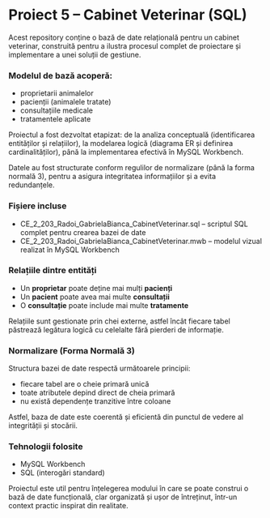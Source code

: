 # Proiect 5 – Cabinet Veterinar (SQL)

Acest repository conține o bază de date relațională pentru un cabinet veterinar, construită pentru a ilustra procesul complet de proiectare și implementare a unei soluții de gestiune.

### Modelul de bază acoperă:

- proprietarii animalelor
- pacienții (animalele tratate)
- consultațiile medicale
- tratamentele aplicate

Proiectul a fost dezvoltat etapizat: de la analiza conceptuală (identificarea entităților și relațiilor), la modelarea logică (diagrama ER și definirea cardinalităților), până la implementarea efectivă în MySQL Workbench.

Datele au fost structurate conform regulilor de normalizare (până la forma normală 3), pentru a asigura integritatea informațiilor și a evita redundanțele.

### Fișiere incluse

- CE_2_203_Radoi_GabrielaBianca_CabinetVeterinar.sql – scriptul SQL complet pentru crearea bazei de date
- CE_2_203_Radoi_GabrielaBianca_CabinetVeterinar.mwb – modelul vizual realizat în MySQL Workbench
 
### Relațiile dintre entități

- Un **proprietar** poate deține mai mulți **pacienți**
- Un **pacient** poate avea mai multe **consultații**
- O **consultație** poate include mai multe **tratamente**

Relațiile sunt gestionate prin chei externe, astfel încât fiecare tabel păstrează legătura logică cu celelalte fără pierderi de informație.

### Normalizare (Forma Normală 3)

Structura bazei de date respectă următoarele principii:

- fiecare tabel are o cheie primară unică
- toate atributele depind direct de cheia primară
- nu există dependențe tranzitive între coloane

Astfel, baza de date este coerentă și eficientă din punctul de vedere al integrității și stocării.

### Tehnologii folosite

- MySQL Workbench
- SQL (interogări standard)

Proiectul este util pentru înțelegerea modului în care se poate construi o bază de date funcțională, clar organizată și ușor de întreținut, într-un context practic inspirat din realitate.
